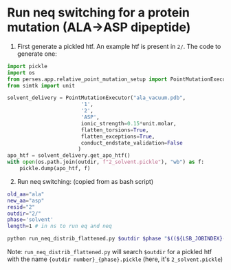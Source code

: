 # Run neq switching for a protein mutation (ALA->ASP dipeptide)
1. First generate a pickled htf. 
An example htf is present in `2/`. The code to generate one:
```python
import pickle
import os
from perses.app.relative_point_mutation_setup import PointMutationExecutor
from simtk import unit

solvent_delivery = PointMutationExecutor("ala_vacuum.pdb",
                        '1',
                        '2',
                        'ASP',
                        ionic_strength=0.15*unit.molar,
                        flatten_torsions=True,
                        flatten_exceptions=True, 
                        conduct_endstate_validation=False
                       )
apo_htf = solvent_delivery.get_apo_htf()
with open(os.path.join(outdir, f"2_solvent.pickle"), "wb") as f:
    pickle.dump(apo_htf, f)

```
2. Run neq switching: (copied from as bash script)
```bash
old_aa="ala"
new_aa="asp"
resid="2"
outdir="2/"
phase='solvent'
length=1 # in ns to run eq and neq

python run_neq_distrib_flattened.py $outdir $phase "$((${LSB_JOBINDEX}-1))" $old_aa $new_aa $length
```

Note: `run_neq_distrib_flattened.py` will search `$outdir` for a pickled htf with the name `{outdir number}_{phase}.pickle` (here, it's `2_solvent.pickle`)
